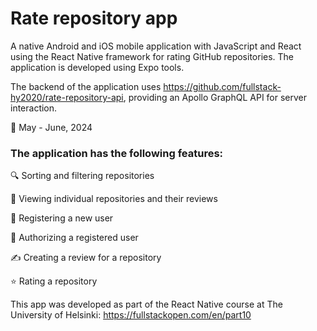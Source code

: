 # Rate repository app

A native Android and iOS mobile application with JavaScript and React using the React Native framework for rating GitHub repositories. 
The application is developed using Expo tools.

The backend of the application uses https://github.com/fullstack-hy2020/rate-repository-api, providing an Apollo GraphQL API for server interaction.

📅 May - June, 2024

### The application has the following features:
🔍 Sorting and filtering repositories

📄 Viewing individual repositories and their reviews

📝 Registering a new user

🔐 Authorizing a registered user

✍️ Creating a review for a repository

⭐ Rating a repository

This app was developed as part of the React Native course at The University of Helsinki: https://fullstackopen.com/en/part10
